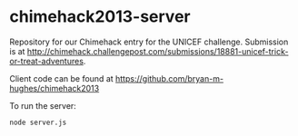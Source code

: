 chimehack2013-server
====================

Repository for our Chimehack entry for the UNICEF challenge. Submission is at http://chimehack.challengepost.com/submissions/18881-unicef-trick-or-treat-adventures.

Client code can be found at https://github.com/bryan-m-hughes/chimehack2013

To run the server:

```
node server.js
```
